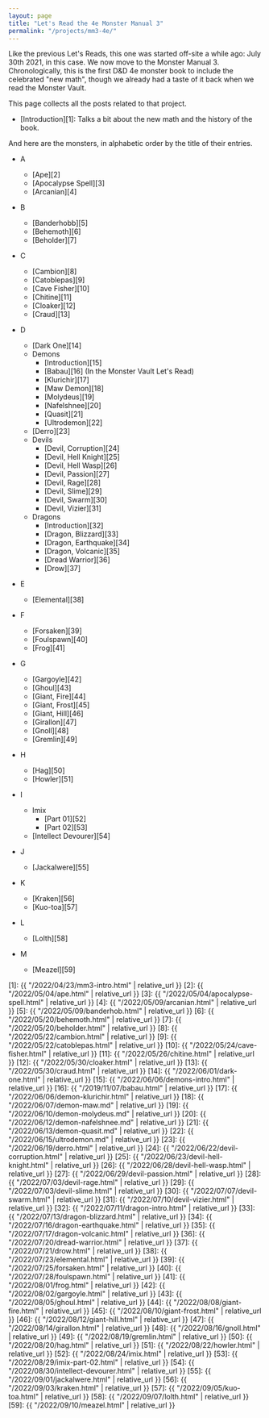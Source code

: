 ```yaml
---
layout: page
title: "Let's Read the 4e Monster Manual 3"
permalink: "/projects/mm3-4e/"
---
```


Like the previous Let's Reads, this one was started off-site a while ago: July
30th 2021, in this case. We now move to the Monster Manual 3. Chronologically,
this is the first D&D 4e monster book to include the celebrated "new math",
though we already had a taste of it back when we read the Monster Vault.

This page collects all the posts related to that project.

- [Introduction][1]: Talks a bit about the new math and the history of the book.

And here are the monsters, in alphabetic order by the title of their
entries.

- A
  - [Ape][2]
  - [Apocalypse Spell][3]
  - [Arcanian][4]

- B
  - [Banderhobb][5]
  - [Behemoth][6]
  - [Beholder][7]

- C
  - [Cambion][8]
  - [Catoblepas][9]
  - [Cave Fisher][10]
  - [Chitine][11]
  - [Cloaker][12]
  - [Craud][13]

- D
  - [Dark One][14]
  - Demons
    - [Introduction][15]
    - [Babau][16] (In the Monster Vault Let's Read)
    - [Klurichir][17]
    - [Maw Demon][18]
    - [Molydeus][19]
    - [Nafelshnee][20]
    - [Quasit][21]
    - [Ultrodemon][22]
  - [Derro][23]
  - Devils
    - [Devil, Corruption][24]
    - [Devil, Hell Knight][25]
    - [Devil, Hell Wasp][26]
    - [Devil, Passion][27]
    - [Devil, Rage][28]
    - [Devil, Slime][29]
    - [Devil, Swarm][30]
    - [Devil, Vizier][31]
  - Dragons
    - [Introduction][32]
    - [Dragon, Blizzard][33]
    - [Dragon, Earthquake][34]
    - [Dragon, Volcanic][35]
    - [Dread Warrior][36]
    - [Drow][37]

- E
  - [Elemental][38]

- F
  - [Forsaken][39]
  - [Foulspawn][40]
  - [Frog][41]

- G
  - [Gargoyle][42]
  - [Ghoul][43]
  - [Giant, Fire][44]
  - [Giant, Frost][45]
  - [Giant, Hill][46]
  - [Girallon][47]
  - [Gnoll][48]
  - [Gremlin][49]

- H
  - [Hag][50]
  - [Howler][51]

- I
  - Imix
    - [Part 01][52]
    - [Part 02][53]
  - [Intellect Devourer][54]

- J
  - [Jackalwere][55]

- K
  - [Kraken][56]
  - [Kuo-toa][57]

- L
  - [Lolth][58]

- M
  - [Meazel][59]


[1]: {{ "/2022/04/23/mm3-intro.html" | relative_url }}
[2]: {{ "/2022/05/04/ape.html" | relative_url }}
[3]: {{ "/2022/05/04/apocalypse-spell.html" | relative_url }}
[4]: {{ "/2022/05/09/arcanian.html" | relative_url }}
[5]: {{ "/2022/05/09/banderhob.html" | relative_url }}
[6]: {{ "/2022/05/20/behemoth.html" | relative_url }}
[7]: {{ "/2022/05/20/beholder.html" | relative_url }}
[8]: {{ "/2022/05/22/cambion.html" | relative_url }}
[9]: {{ "/2022/05/22/catoblepas.html" | relative_url }}
[10]: {{ "/2022/05/24/cave-fisher.html" | relative_url }}
[11]: {{ "/2022/05/26/chitine.html" | relative_url }}
[12]: {{ "/2022/05/30/cloaker.html" | relative_url }}
[13]: {{ "/2022/05/30/craud.html" | relative_url }}
[14]: {{ "/2022/06/01/dark-one.html" | relative_url }}
[15]: {{ "/2022/06/06/demons-intro.html" | relative_url }}
[16]: {{ "/2019/11/07/babau.html" | relative_url }}
[17]: {{ "/2022/06/06/demon-klurichir.html" | relative_url }}
[18]: {{ "/2022/06/07/demon-maw.md" | relative_url }}
[19]: {{ "/2022/06/10/demon-molydeus.md" | relative_url }}
[20]: {{ "/2022/06/12/demon-nafelshnee.md" | relative_url }}
[21]: {{ "/2022/06/13/demon-quasit.md" | relative_url }}
[22]: {{ "/2022/06/15/ultrodemon.md" | relative_url }}
[23]: {{ "/2022/06/19/derro.html" | relative_url }}
[24]: {{ "/2022/06/22/devil-corruption.html" | relative_url }}
[25]: {{ "/2022/06/23/devil-hell-knight.html" | relative_url }}
[26]: {{ "/2022/06/28/devil-hell-wasp.html" | relative_url }}
[27]: {{ "/2022/06/29/devil-passion.html" | relative_url }}
[28]: {{ "/2022/07/03/devil-rage.html" | relative_url }}
[29]: {{ "/2022/07/03/devil-slime.html" | relative_url }}
[30]: {{ "/2022/07/07/devil-swarm.html" | relative_url }}
[31]: {{ "/2022/07/10/devil-vizier.html" | relative_url }}
[32]: {{ "/2022/07/11/dragon-intro.html" | relative_url }}
[33]: {{ "/2022/07/13/dragon-blizzard.html" | relative_url }}
[34]: {{ "/2022/07/16/dragon-earthquake.html" | relative_url }}
[35]: {{ "/2022/07/17/dragon-volcanic.html" | relative_url }}
[36]: {{ "/2022/07/20/dread-warrior.html" | relative_url }}
[37]: {{ "/2022/07/21/drow.html" | relative_url }}
[38]: {{ "/2022/07/23/elemental.html" | relative_url }}
[39]: {{ "/2022/07/25/forsaken.html" | relative_url }}
[40]: {{ "/2022/07/28/foulspawn.html" | relative_url }}
[41]: {{ "/2022/08/01/frog.html" | relative_url }}
[42]: {{ "/2022/08/02/gargoyle.html" | relative_url }}
[43]: {{ "/2022/08/05/ghoul.html" | relative_url }}
[44]: {{ "/2022/08/08/giant-fire.html" | relative_url }}
[45]: {{ "/2022/08/10/giant-frost.html" | relative_url }}
[46]: {{ "/2022/08/12/giant-hill.html" | relative_url }}
[47]: {{ "/2022/08/14/girallon.html" | relative_url }}
[48]: {{ "/2022/08/16/gnoll.html" | relative_url }}
[49]: {{ "/2022/08/19/gremlin.html" | relative_url }}
[50]: {{ "/2022/08/20/hag.html" | relative_url }}
[51]: {{ "/2022/08/22/howler.html" | relative_url }}
[52]: {{ "/2022/08/24/imix.html" | relative_url }}
[53]: {{ "/2022/08/29/imix-part-02.html" | relative_url }}
[54]: {{ "/2022/08/30/intellect-devourer.html" | relative_url }}
[55]: {{ "/2022/09/01/jackalwere.html" | relative_url }}
[56]: {{ "/2022/09/03/kraken.html" | relative_url }}
[57]: {{ "/2022/09/05/kuo-toa.html" | relative_url }}
[58]: {{ "/2022/09/07/lolth.html" | relative_url }}
[59]: {{ "/2022/09/10/meazel.html" | relative_url }}
